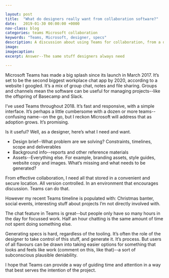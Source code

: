 ```yaml
---

layout: post
title:  "What do designers really want from collaboration software?"
date:   2019-01-30 00:00:00 +0000
nav-class: blog
categories: teams Microsoft collaboration
keywords: "Teams, Microsoft, designer, specs"
description: A discussion about using Teams for collaboration, from a designer's perspective.
image:
imagecaption: 
excerpt: Answer--The same stuff designers always need

---
```


Microsoft Teams has made a big splash since its launch in March 2017. It’s set to be the second biggest workplace chat app by 2020, according to a website I googled. It’s a mix of group chat, notes and file sharing. Groups and channels mean the software can be useful for managing projects--like the offspring of Basecamp and Slack.

I’ve used Teams throughout 2018. It’s fast and responsive, with a simple interface. It’s perhaps a little cumbersome with a dozen or more teams--confusing name--on the go, but I reckon Microsoft will address that as adoption grows. It’s promising.

Is it useful? Well, as a designer, here’s what I need and want.

* Design brief--What problem are we solving? Constraints, timelines, scope and deliverables
* Background info--reports and other reference materials
* Assets--Everything else. For example, branding assets, style guides, website copy and images. What’s missing and what needs to be generated?

From effective collaboration, I need all that stored in a convenient and secure location. All version controlled. In an environment that encourages discussion. Teams can do that.

However my recent Teams timeline is populated with: Christmas banter, social events, interesting stuff about projects I’m not directly involved with.

The chat feature in Teams is great--but people only have so many hours in the day for focussed work. Half an hour chatting is the same amount of time not spent doing something else. 

Generating specs is hard, regardless of the tooling. It’s often the role of the designer to take control of this stuff, and generate it. It’s process. But users of all flavours can be drawn into taking easier options for something that looks and feels like work (comment on this, like that)--a sort of subconscious plausible deniability. 

I hope that Teams can provide a way of guiding time and attention in a way that best serves the intention of the project.